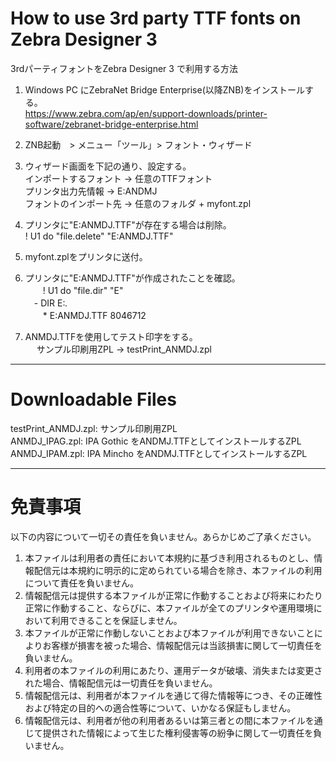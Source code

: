 # How to use 3rd party TTF fonts on Zebra Designer 3 
 3rdパーティフォントをZebra Designer 3 で利用する方法

1. Windows PC にZebraNet Bridge Enterprise(以降ZNB)をインストールする。</br>
https://www.zebra.com/ap/en/support-downloads/printer-software/zebranet-bridge-enterprise.html

2. ZNB起動　> メニュー「ツール」> フォント・ウィザード

3. ウィザード画面を下記の通り、設定する。</br>
   インポートするフォント → 任意のTTFフォント</br>
   プリンタ出力先情報 → E:ANDMJ</br>
   フォントのインポート先 → 任意のフォルダ + myfont.zpl</br>

4. プリンタに"E:ANMDJ.TTF"が存在する場合は削除。</br>
   ! U1 do "file.delete" "E:ANMDJ.TTF"

5. myfont.zplをプリンタに送付。

6. プリンタに"E:ANMDJ.TTF"が作成されたことを確認。</br>
　　! U1 do "file.dir" "E"</br>
  　- DIR E:*.* </br>
　　* E:ANMDJ.TTF   8046712  </br>
  
7. ANMDJ.TTFを使用してテスト印字をする。</br>
　 サンプル印刷用ZPL → testPrint_ANMDJ.zpl
  
--------

# Downloadable Files

testPrint_ANMDJ.zpl: サンプル印刷用ZPL</br>
ANMDJ_IPAG.zpl: IPA Gothic をANDMJ.TTFとしてインストールするZPL</br>
ANMDJ_IPAM.zpl: IPA Mincho をANDMJ.TTFとしてインストールするZPL</br>

------

# 免責事項

以下の内容について一切その責任を負いません。あらかじめご了承ください。</br>

1. 本ファイルは利用者の責任において本規約に基づき利用されるものとし、情報配信元は本規約に明示的に定められている場合を除き、本ファイルの利用について責任を負いません。</br>
2. 情報配信元は提供する本ファイルが正常に作動することおよび将来にわたり正常に作動すること、ならびに、本ファイルが全てのプリンタや運用環境において利用できることを保証しません。</br>
3. 本ファイルが正常に作動しないことおよび本ファイルが利用できないことによりお客様が損害を被った場合、情報配信元は当該損害に関して一切責任を負いません。</br>
5. 利用者の本ファイルの利用にあたり、運用データが破壊、消失または変更された場合、情報配信元は一切責任を負いません。</br>
7. 情報配信元は、利用者が本ファイルを通じて得た情報等につき、その正確性および特定の目的への適合性等について、いかなる保証もしません。</br>
7. 情報配信元は、利用者が他の利用者あるいは第三者との間に本ファイルを通じて提供された情報によって生じた権利侵害等の紛争に関して一切責任を負いません。</br>

